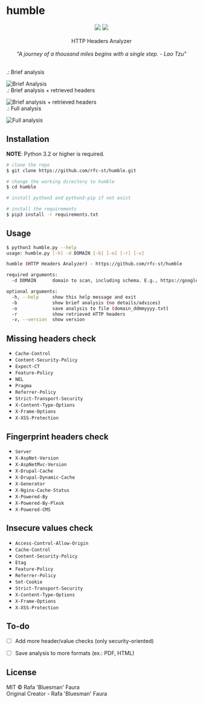 # humble

<p align=center>
<a target="_blank" href="https://www.python.org/downloads/" title="Python version"><img src="https://img.shields.io/badge/python-%3E=_3.2-green.svg"></a>
<a target="_blank" href="LICENSE" title="License: MIT"><img src="https://img.shields.io/badge/License-MIT-blue.svg"></a>
<br />
<br />
HTTP Headers Analyzer<br />
<br />
<i>"A journey of a thousand miles begins with a single step. - Lao Tzu"</i>
</p>
<br />
.: Brief analysis<br />
<p></p>
<img src="https://github.com/rfc-st/humble/blob/master/screenshots/humble_b_22062020.jpg" alt="Brief Analysis">
<br />
.: Brief analysis + retrieved headers<br />
<p></p>
<img src="https://github.com/rfc-st/humble/blob/master/screenshots/humble_br_22062020.jpg" alt="Brief analysis + retrieved headers">
<br />
.: Full analysis<br />
<p></p>
<img src="https://github.com/rfc-st/humble/blob/master/screenshots/humble_22062020.jpg" alt="Full analysis">
<br />

## Installation

**NOTE**: Python 3.2 or higher is required.

```bash
# clone the repo
$ git clone https://github.com/rfc-st/humble.git

# change the working directory to humble
$ cd humble

# install python3 and python3-pip if not exist

# install the requirements
$ pip3 install -r requirements.txt
```

## Usage

```bash
$ python3 humble.py --help
usage: humble.py [-h] -d DOMAIN [-b] [-o] [-r] [-v]

humble (HTTP Headers Analyzer) - https://github.com/rfc-st/humble

required arguments:
  -d DOMAIN      domain to scan, including schema. E.g., https://google.com

optional arguments:
  -h, --help     show this help message and exit
  -b             show brief analysis (no details/advices)
  -o             save analysis to file (domain_ddmmyyyy.txt)
  -r             show retrieved HTTP headers
  -v, --version  show version
```

## Missing headers check
* `Cache-Control`
* `Content-Security-Policy`
* `Expect-CT`
* `Feature-Policy`
* `NEL`
* `Pragma`
* `Referrer-Policy`
* `Strict-Transport-Security`
* `X-Content-Type-Options`
* `X-Frame-Options`
* `X-XSS-Protection`

## Fingerprint headers check
* `Server`
* `X-AspNet-Version`
* `X-AspNetMvc-Version`
* `X-Drupal-Cache`
* `X-Drupal-Dynamic-Cache`
* `X-Generator`
* `X-Nginx-Cache-Status`
* `X-Powered-By`
* `X-Powered-By-Plesk`
* `X-Powered-CMS`

## Insecure values check
* `Access-Control-Allow-Origin`
* `Cache-Control`
* `Content-Security-Policy`
* `Etag`
* `Feature-Policy`
* `Referrer-Policy`
* `Set-Cookie`
* `Strict-Transport-Security`
* `X-Content-Type-Options`
* `X-Frame-Options`
* `X-XSS-Protection`

## To-do

- [ ] Add more header/value checks (only security-oriented)
- [ ] Save analysis to more formats (ex.: PDF, HTML)


## License

MIT © Rafa 'Bluesman' Faura<br/>
Original Creator - Rafa 'Bluesman' Faura
